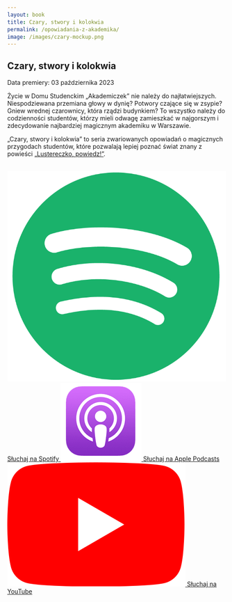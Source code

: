 ```yaml
---
layout: book
title: Czary, stwory i kolokwia
permalink: /opowiadania-z-akademika/
image: /images/czary-mockup.png
---
```


## Czary, stwory i kolokwia

Data premiery: 03 października 2023

Życie w Domu Studenckim „Akademiczek” nie należy do najłatwiejszych. Niespodziewana przemiana głowy w dynię? Potwory czające się w zsypie? Gniew wrednej czarownicy, która rządzi budynkiem? To wszystko należy do codzienności studentów, którzy mieli odwagę zamieszkać w najgorszym i zdecydowanie najbardziej magicznym akademiku w Warszawie.

„Czary, stwory i kolokwia” to seria zwariowanych opowiadań o magicznych przygodach studentów, które pozwalają lepiej poznać świat znany z powieści <a href="/lustereczko-powiedz/">„Lustereczko, powiedz!”</a>.

<br>
<a href="https://open.spotify.com/show/6LaGgKumgAzRo8V9i9NdDN" class="button button--block" target="_blank">
    <img src="/images/Spotify_Logo.png" alt="spotify logo">
    Słuchaj na Spotify
</a>
<a href="https://podcasts.apple.com/us/podcast/czary-stwory-i-kolokwia/id1709952800" class="button button--block" target="_blank">
    <img src="/images/ApplePodcasts.png" alt="apple podcasts logo">
    Słuchaj na Apple Podcasts
</a>
<a href="https://www.youtube.com/channel/UCYkAd3EDzqaoagXixk8Ucdg" class="button button--block" target="_blank">
    <img src="/images/YouTube.png" alt="youtube logo">
    Słuchaj na YouTube
</a>